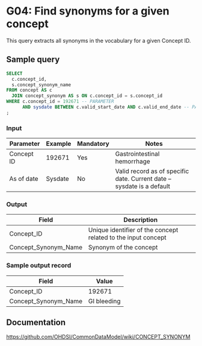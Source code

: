 # G04: Find synonyms for a given concept

This query extracts all synonyms in the vocabulary for a given Concept ID.

## Sample query

```sql
SELECT
  c.concept_id,
  s.concept_synonym_name
FROM concept AS c
  JOIN concept_synonym AS s ON c.concept_id = s.concept_id
WHERE c.concept_id = 192671 -- PARAMETER
      AND sysdate BETWEEN c.valid_start_date AND c.valid_end_date -- PARAMETER
;
```
### Input

| Parameter |  Example |  Mandatory |  Notes |
| --- | --- | --- | --- |
|  Concept ID |  192671 |  Yes | Gastrointestinal hemorrhage |
|  As of date |  Sysdate |  No | Valid record as of specific date. Current date – sysdate is a default |

### Output

|  Field |  Description |
| --- | --- |
|  Concept_ID |  Unique identifier of the concept related to the input concept |
|  Concept_Synonym_Name |  Synonym of the concept |

### Sample output record

|  Field |  Value |
| --- | --- |
|  Concept_ID |  192671 |
|  Concept_Synonym_Name |  GI bleeding |

## Documentation
https://github.com/OHDSI/CommonDataModel/wiki/CONCEPT_SYNONYM
